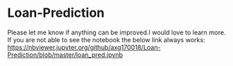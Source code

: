 # Loan-Prediction 

Please let me know if anything can be improved.I would love to learn more.
If you are not able to see the notebook the below link always works:
https://nbviewer.jupyter.org/github/axg170018/Loan-Prediction/blob/master/loan_pred.ipynb

